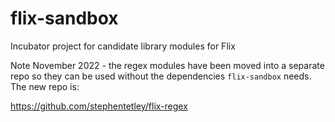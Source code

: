 # flix-sandbox

Incubator project for candidate library modules for Flix

Note November 2022 - the regex modules have been moved into a
separate repo so they can be used without the dependencies `flix-sandbox`
needs. The new repo is:

https://github.com/stephentetley/flix-regex
